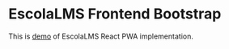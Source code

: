 # EscolaLMS Frontend Bootstrap

This is [demo](https://escolalms.github.io/Front/) of EscolaLMS React PWA implementation.
